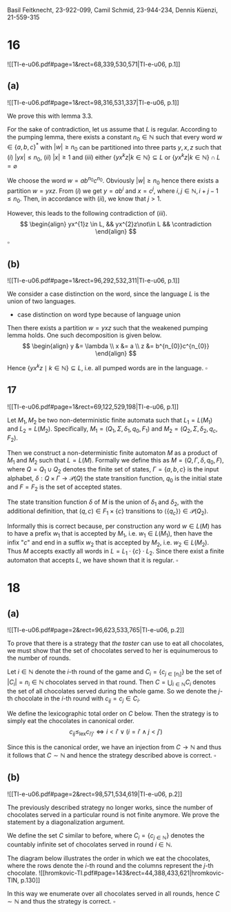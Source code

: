 
Basil Feitknecht, 23-922-099,
Camil Schmid, 23-944-234,
Dennis Küenzi, 21-559-315


# 16
![[TI-e-u06.pdf#page=1&rect=68,339,530,571|TI-e-u06, p.1]]

## (a)
![[TI-e-u06.pdf#page=1&rect=98,316,531,337|TI-e-u06, p.1]]

We prove this with lemma 3.3.


For the sake of contradiction, let us assume that $L$ is regular. According to the pumping lemma, there exists a constant $n_0 \in \mathbb N$ such that every word $w \in \{a,b,c\}^*$ with $|w| \geq n_0$ can be partitioned into three parts $y, x, z$ such that
	$(i)$   $|yx| \leq n_0$,
	$(ii)$  $|x| \geq 1$ and
	$(iii)$  either $\{yx^kz | k \in \mathbb N\} \subseteq L$ or $\{yx^kz | k \in \mathbb N\} \cap L = \varnothing$ 

We choose the word $w = ab^{n_0}c^{n_0}$. Obviously $|w| \geq n_0$ hence there exists a partition $w = yxz$. From $(i)$ we get $y = ab^i$ and $x=c^j$, where $i,j \in \mathbb{N}, i+j-1 \leq n_0$. Then, in accordance with $(ii)$, we know that $j > 1$.

However, this leads to the following contradiction of $(iii)$.
$$
\begin{align}
yx^{1}z \in L, && yx^{2}z\not\in L && \contradiction
\end{align}
$$
$\square$


## (b)
![[TI-e-u06.pdf#page=1&rect=96,292,532,311|TI-e-u06, p.1]]

We consider a case distinction on the word, since the language $L$ is the union of two languages.

+ case distinction on word type because of language union



Then there exists a partition $w=yxz$ such that the weakened pumping lemma holds. One such decomposition is given below.
$$
\begin{align}
y &= \lambda \\
x &= a \\
z &= b^{n_{0}}c^{n_{0}}
\end{align}
$$

Hence $\{ yx^{k}z \mid k \in \mathbb{N} \} \subseteq L$, i.e. all pumped words are in the language.
$\square$

<div class="page-break" style="page-break-before: always;"></div>


## 17
![[TI-e-u06.pdf#page=1&rect=69,122,529,198|TI-e-u06, p.1]]

Let $M_{1}, M_{2}$ be two non-deterministic finite automata such that $L_{1}=L(M_{1})$ and $L_{2}=L(M_{2})$. Specifically, $M_{1} = (Q_{1}, \Sigma, \delta_{1}, q_{0}, F_{1})$ and $M_{2} = (Q_{2}, \Sigma, \delta_{2}, q_{c}, F_{2})$.

Then we construct a non-deterministic finite automaton $M$ as a product of $M_{1}$ and $M_{2}$ such that $L=L(M)$. Formally we define this as $M=(Q,\Gamma,\delta,q_{0},F)$, where $Q=Q_{1} \cup Q_{2}$ denotes the finite set of states, $\Gamma= \{ a,b,c \}$ is the input alphabet, $\delta: Q \times \Gamma \to \mathcal{P}(Q)$ the state transition function, $q_{0}$ is the initial state and $F = F_{2}$ is the set of accepted states.

The state transition function $\delta$ of $M$ is the union of $\delta_{1}$ and $\delta_{2}$, with the additional definition, that $(q, c) \in F_{1} \times \{ c \}$ transitions to $\langle \{ q_{c} \} \rangle \in \mathcal{P}(Q_{2})$.

Informally this is correct because, per construction any word $w \in L(M)$ has to have a prefix $w_{1}$ that is accepted by $M_{1}$, i.e. $w_{1} \in L(M_{1})$, then have the infix "$c$" and end in a suffix $w_{2}$ that is accepted by $M_{2}$, i.e. $w_{2} \in L(M_{2})$. Thus $M$ accepts exactly all words in $L = L_{1} \cdot \{ c \}  \cdot L_{2}$. Since there exist a finite automaton that accepts $L$, we have shown that it is regular.
$\square$

<div class="page-break" style="page-break-before: always;"></div>

# 18
## (a)
![[TI-e-u06.pdf#page=2&rect=96,623,533,765|TI-e-u06, p.2]]

To prove that there is a strategy that *the taster* can use to eat all chocolates, we must show that the set of chocolates served to her is equinumerous to the number of rounds.

Let $i \in \mathbb{N}$ denote the $i$-th round of the game and $C_{i}=\{ c_{j \in [n_{i}]} \}$ be the set of $|C_{i}|=n_{i} \in \mathbb{N}$ chocolates served in that round. Then $C =\bigcup_{i \in \mathbb{N}}C_{i}$ denotes the set of all chocolates served during the whole game. So we denote the $j$-th chocolate in the $i$-th round with $c_{ij}=c_{j} \in C_{i}$. 

We define the lexicographic total order on $C$ below. Then the strategy is to simply eat the chocolates in canonical order.
$$
c_{ij} \leq_{\text{lex}} c_{i'j'} \iff i < i' \lor (i = i' \land j < j')
$$

Since this is the canonical order, we have an injection from $C \to \mathbb{N}$ and thus it follows that $C \sim \mathbb{N}$ and hence the strategy described above is correct.
$\square$

<div class="page-break" style="page-break-before: always;"></div>

## (b)
![[TI-e-u06.pdf#page=2&rect=98,571,534,619|TI-e-u06, p.2]]

The previously described strategy no longer works, since the number of chocolates served in a particular round is not finite anymore. We prove the statement by a diagonalization argument.

We define the set $C$ similar to before, where $C_{i}= \{ c_{j \in \mathbb{N}} \}$ denotes the countably infinite set of chocolates served in round $i \in \mathbb{N}$. 

The diagram below illustrates the order in which we eat the chocolates, where the rows denote the $i$-th round and the columns represent the $j$-th chocolate.
![[hromkovic-TI.pdf#page=143&rect=44,388,433,621|hromkovic-TIN, p.130]]

In this way we enumerate over all chocolates served in all rounds, hence $C \sim \mathbb{N}$ and thus the strategy is correct.
$\square$
